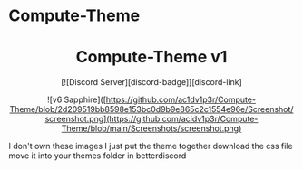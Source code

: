 # Compute-Theme

<div align="center">

# Compute-Theme v1

  
[![Discord Server][discord-badge]][discord-link]

![v6 Sapphire]([https://github.com/ac1dv1p3r/Compute-Theme/blob/2d209519bb8598e153bc0d9b9e865c2c1554e96e/Screenshot/screenshot.png](https://github.com/acidv1p3r/Compute-Theme/blob/main/Screenshots/screenshot.png)

</div>

I don't own these images I just put the theme together
download the css file
move it into your themes folder in betterdiscord
